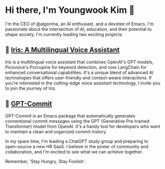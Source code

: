 # Hi there, I'm Youngwook Kim 👋

I'm the CEO of @algorima, an AI enthusiast, and a devotee of Emacs. I'm passionate about the intersection of AI, education, and their potential to shape society. I'm currently leading two exciting projects:

## 🚀 [Iris: A Multilingual Voice Assistant](https://ywkim.github.io/building-multilingual-voice-assistant-iris-openai-picovoice/)

Iris is a multilingual voice assistant that combines OpenAI's GPT models, Picovoice's Porcupine for keyword detection, and now LangChain for enhanced conversational capabilities. It's a unique blend of advanced AI technologies that offers user-friendly and context-aware interactions. If you're interested in the cutting-edge voice assistant technology, I invite you to join the journey of Iris.

## 🔧 [GPT-Commit](https://github.com/ywkim/gpt-commit)

GPT-Commit is an Emacs package that automatically generates conventional commit messages using the GPT (Generative Pre-trained Transformer) model from OpenAI. It's a handy tool for developers who want to maintain a clean and organized commit history.

In my spare time, I'm leading a ChatGPT study group and preparing to open-source a new HR SaaS. I believe in the power of community and collaboration, and I'm excited to see what we can achieve together.

Remember, 'Stay Hungry, Stay Foolish'.
